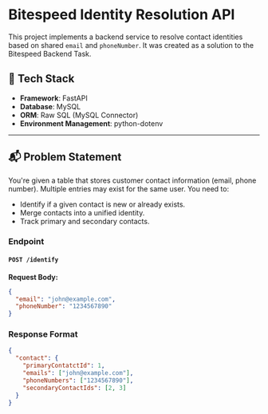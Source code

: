 # Bitespeed Identity Resolution API

This project implements a backend service to resolve contact identities based on shared `email` and `phoneNumber`. It was created as a solution to the Bitespeed Backend Task.

## 🚀 Tech Stack

- **Framework**: FastAPI
- **Database**: MySQL
- **ORM**: Raw SQL (MySQL Connector)
- **Environment Management**: python-dotenv

---

## 📬 Problem Statement

You're given a table that stores customer contact information (email, phone number). Multiple entries may exist for the same user. You need to:

- Identify if a given contact is new or already exists.
- Merge contacts into a unified identity.
- Track primary and secondary contacts.

### Endpoint

#### `POST /identify`

**Request Body:**

```json
{
  "email": "john@example.com",
  "phoneNumber": "1234567890"
}
```

### Response Format

```json
{
  "contact": {
    "primaryContatctId": 1,
    "emails": ["john@example.com"],
    "phoneNumbers": ["1234567890"],
    "secondaryContactIds": [2, 3]
  }
}
```
